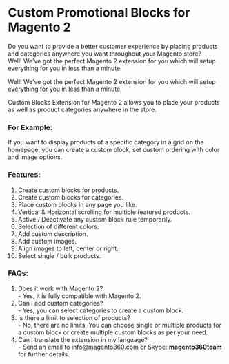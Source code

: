 <h1>Custom Promotional Blocks for Magento 2</h1>

<p>Do you want to provide a better customer experience by placing products and categories
anywhere you want throughout your Magento store?<br>Well! We’ve got the perfect Magento 2 extension for you which will setup everything for you in less than a minute.</p>

<p>Well! We’ve got the perfect Magento 2 extension for you which will setup everything for you in less than a minute.</p>

<p>Custom Blocks Extension for Magento 2 allows you to place your products as well as product categories anywhere in the store.</p>

<h3>For Example:</h3>
<p>If you want to display products of a specific category in a grid on the homepage, you can create a custom block, set custom ordering with color and image options.</p>

<h3>Features:</h3>
<ol>
	<li>Create custom blocks for products.</li>
	<li>Create custom blocks for categories.</li>
	<li>Place custom blocks in any page you like.</li>
	<li>Vertical & Horizontal scrolling for multiple featured products.</li>
	<li>Active / Deactivate any custom block rule temporarily.</li>
	<li>Selection of different colors.</li>
	<li>Add custom description.</li>
	<li>Add custom images.</li>
	<li>Align images to left, center or right.</li>
	<li>Select single / bulk products.</li>
</ol>

<h3>FAQs:</h3>
<ol>
	<li>Does it work with Magento 2?<br>- Yes, it is fully compatible with Magento 2.</li>
	<li>Can I add custom categories?<br>- Yes, you can select categories to create a custom block.</li>
	<li>Is there a limit to selection of products?<br>- No, there are no limits. You can choose single or multiple products for a custom block or create multiple custom blocks as per your need.</li>
	<li>Can I translate the extension in my language?<br>- Send an email to <a href="mailto:info@magento360.com">info@magento360.com</a> or Skype: <b> magento360team </b> for further details.</li>
</ol>
